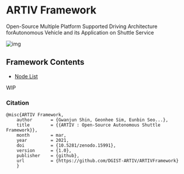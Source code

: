 # ARTIV Framework
Open-Source Multiple Platform Supported Driving Architecture forAutonomous Vehicle and its Application on Shuttle Service

![img](https://dgist-artiv.github.io/assets/img/framework_stack.png)
## Framework Contents
  * [Node List](https://docs.google.com/spreadsheets/d/1hulICBhPZkPUgo42Bco3c6eUwQOYGJ_slVpV6FnX2ZM/edit?usp=sharing)
  

WIP


### Citation

```
@misc{ARTIV Framework,
    author       = {Gwanjun Shin, Geonhee Sim, Eunbin Seo...},
    title        = {{ARTIV : Open-Source Autonomous Shuttle Framework}},
    month        = mar,
    year         = 2021,
    doi          = {10.5281/zenodo.15991},
    version      = {1.0},
    publisher    = {github},
    url          = {https://github.com/DGIST-ARTIV/ARTIVFramework}
    }
```
